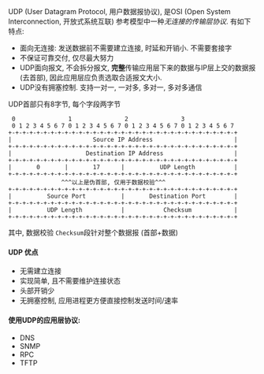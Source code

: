 UDP (User Datagram Protocol, 用户数据报协议), 是OSI (Open System Interconnection, 开放式系统互联) 参考模型中一种*无连接的传输层协议*. 有如下特点:

- 面向无连接: 发送数据前不需要建立连接, 时延和开销小. 不需要套接字
- 不保证可靠交付, 仅尽最大努力
- UDP面向报文, 不会拆分报文, **完整**传输应用层下来的数据与IP层上交的数据报(去首部), 因此应用层应负责选取合适报文大小.
- UDP没有拥塞控制. 支持一对一, 一对多, 多对一, 多对多通信

UDP首部只有8字节, 每个字段两字节
```
 0               1               2               3
 0 1 2 3 4 5 6 7 0 1 2 3 4 5 6 7 0 1 2 3 4 5 6 7 0 1 2 3 4 5 6 7
+-+-+-+-+-+-+-+-+-+-+-+-+-+-+-+-+-+-+-+-+-+-+-+-+-+-+-+-+-+-+-+-+
|                       Source IP Address                       |
+-+-+-+-+-+-+-+-+-+-+-+-+-+-+-+-+-+-+-+-+-+-+-+-+-+-+-+-+-+-+-+-+
|                     Destination IP Address                    |
+-+-+-+-+-+-+-+-+-+-+-+-+-+-+-+-+-+-+-+-+-+-+-+-+-+-+-+-+-+-+-+-+
|       0       |       17      |          UDP Length           |
+-+-+-+-+-+-+-+-+-+-+-+-+-+-+-+-+-+-+-+-+-+-+-+-+-+-+-+-+-+-+-+-+
               ^^^以上是伪首部, 仅用于数据校验^^^
+-+-+-+-+-+-+-+-+-+-+-+-+-+-+-+-+-+-+-+-+-+-+-+-+-+-+-+-+-+-+-+-+
|          Source Port          |       Destination Port        |
+-+-+-+-+-+-+-+-+-+-+-+-+-+-+-+-+-+-+-+-+-+-+-+-+-+-+-+-+-+-+-+-+
|          UDP Length           |           Checksum            |
+-+-+-+-+-+-+-+-+-+-+-+-+-+-+-+-+-+-+-+-+-+-+-+-+-+-+-+-+-+-+-+-+
```
其中, 数据校验 `Checksum`段针对整个数据报 (首部+数据)


#### UDP 优点
- 无需建立连接
- 实现简单, 且不需要维护连接状态
- 头部开销少
- 无拥塞控制, 应用进程更方便直接控制发送时间/速率

#### 使用UDP的应用层协议:

- DNS
- SNMP
- RPC
- TFTP